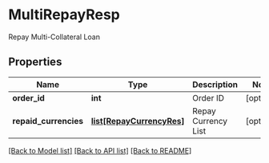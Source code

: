 # MultiRepayResp

Repay Multi-Collateral Loan
## Properties
Name | Type | Description | Notes
------------ | ------------- | ------------- | -------------
**order_id** | **int** | Order ID | [optional] 
**repaid_currencies** | [**list[RepayCurrencyRes]**](RepayCurrencyRes.md) | Repay Currency List | [optional] 

[[Back to Model list]](../README.md#documentation-for-models) [[Back to API list]](../README.md#documentation-for-api-endpoints) [[Back to README]](../README.md)


